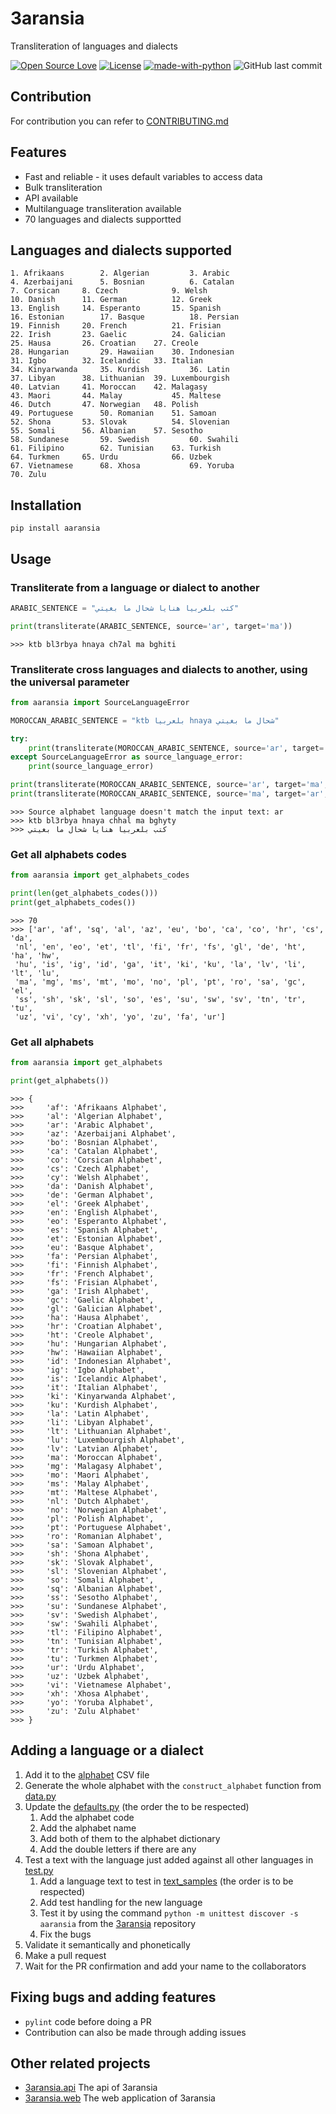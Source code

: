 # 3aransia

Transliteration of languages and dialects

[![Open Source Love](https://badges.frapsoft.com/os/v1/open-source.svg?v=102)](https://github.com/ellerbrock/open-source-badge/)
[![License](https://img.shields.io/badge/License-Apache%202.0-blue.svg)](https://opensource.org/licenses/Apache-2.0)
[![made-with-python](https://img.shields.io/badge/Made%20with-Python-1f425f.svg)](https://www.python.org/)
![GitHub last commit](https://img.shields.io/github/last-commit/google/skia.svg)

## Contribution

For contribution you can refer to [CONTRIBUTING.md](CONTRIBUTING.md)

## Features

- Fast and reliable - it uses default variables to access data
- Bulk transliteration
- API available
- Multilanguage transliteration available
- 70 languages and dialects supportted

## Languages and dialects supported

```
1. Afrikaans	    2. Algerian	        3. Arabic	
4. Azerbaijani	    5. Bosnian	        6. Catalan	
7. Corsican	    8. Czech	        9. Welsh	
10. Danish	    11. German	        12. Greek	
13. English	    14. Esperanto       15. Spanish	
16. Estonian	    17. Basque	        18. Persian	
19. Finnish	    20. French	        21. Frisian	
22. Irish	    23. Gaelic	        24. Galician	
25. Hausa	    26. Croatian	27. Creole	
28. Hungarian	    29. Hawaiian	30. Indonesian	
31. Igbo	    32. Icelandic	33. Italian	
34. Kinyarwanda	    35. Kurdish	        36. Latin	
37. Libyan	    38. Lithuanian	39. Luxembourgish	
40. Latvian	    41. Moroccan	42. Malagasy	
43. Maori	    44. Malay	        45. Maltese	
46. Dutch	    47. Norwegian	48. Polish	
49. Portuguese	    50. Romanian	51. Samoan	
52. Shona	    53. Slovak	        54. Slovenian	
55. Somali	    56. Albanian	57. Sesotho	
58. Sundanese	    59. Swedish	        60. Swahili	
61. Filipino	    62. Tunisian	63. Turkish	
64. Turkmen	    65. Urdu	        66. Uzbek	
67. Vietnamese	    68. Xhosa	        69. Yoruba	
70. Zulu
```
  
## Installation

```pip install aaransia```

## Usage

### Transliterate from a language or dialect to another

```python
ARABIC_SENTENCE = "كتب بلعربيا هنايا شحال ما بغيتي"

print(transliterate(ARABIC_SENTENCE, source='ar', target='ma'))
```

```
>>> ktb bl3rbya hnaya ch7al ma bghiti
```

### Transliterate cross languages and dialects to another, using the universal parameter
```python
from aaransia import SourceLanguageError

MOROCCAN_ARABIC_SENTENCE = "ktb بلعربيا hnaya شحال ما بغيتي"

try:
    print(transliterate(MOROCCAN_ARABIC_SENTENCE, source='ar', target='ma'))
except SourceLanguageError as source_language_error:
    print(source_language_error)

print(transliterate(MOROCCAN_ARABIC_SENTENCE, source='ar', target='ma', universal=True))
print(transliterate(MOROCCAN_ARABIC_SENTENCE, source='ma', target='ar', universal=True))
```

```
>>> Source alphabet language doesn't match the input text: ar
>>> ktb bl3rbya hnaya chhal ma bghyty
>>> كتب بلعربيا هنايا شحال ما بغيتي
```

### Get all alphabets codes

```python
from aaransia import get_alphabets_codes

print(len(get_alphabets_codes()))
print(get_alphabets_codes())
```

```
>>> 70
>>> ['ar', 'af', 'sq', 'al', 'az', 'eu', 'bo', 'ca', 'co', 'hr', 'cs', 'da',
 'nl', 'en', 'eo', 'et', 'tl', 'fi', 'fr', 'fs', 'gl', 'de', 'ht', 'ha', 'hw',
 'hu', 'is', 'ig', 'id', 'ga', 'it', 'ki', 'ku', 'la', 'lv', 'li', 'lt', 'lu',
 'ma', 'mg', 'ms', 'mt', 'mo', 'no', 'pl', 'pt', 'ro', 'sa', 'gc', 'el',
 'ss', 'sh', 'sk', 'sl', 'so', 'es', 'su', 'sw', 'sv', 'tn', 'tr', 'tu',
 'uz', 'vi', 'cy', 'xh', 'yo', 'zu', 'fa', 'ur']
```

### Get all alphabets

```python
from aaransia import get_alphabets

print(get_alphabets())
```

```
>>> {
>>>     'af': 'Afrikaans Alphabet',
>>>     'al': 'Algerian Alphabet',
>>>     'ar': 'Arabic Alphabet',
>>>     'az': 'Azerbaijani Alphabet',
>>>     'bo': 'Bosnian Alphabet',
>>>     'ca': 'Catalan Alphabet',
>>>     'co': 'Corsican Alphabet',
>>>     'cs': 'Czech Alphabet',
>>>     'cy': 'Welsh Alphabet',
>>>     'da': 'Danish Alphabet',
>>>     'de': 'German Alphabet',
>>>     'el': 'Greek Alphabet',
>>>     'en': 'English Alphabet',
>>>     'eo': 'Esperanto Alphabet',
>>>     'es': 'Spanish Alphabet',
>>>     'et': 'Estonian Alphabet',
>>>     'eu': 'Basque Alphabet',
>>>     'fa': 'Persian Alphabet',
>>>     'fi': 'Finnish Alphabet',
>>>     'fr': 'French Alphabet',
>>>     'fs': 'Frisian Alphabet',
>>>     'ga': 'Irish Alphabet',
>>>     'gc': 'Gaelic Alphabet',
>>>     'gl': 'Galician Alphabet',
>>>     'ha': 'Hausa Alphabet',
>>>     'hr': 'Croatian Alphabet',
>>>     'ht': 'Creole Alphabet',
>>>     'hu': 'Hungarian Alphabet',
>>>     'hw': 'Hawaiian Alphabet',
>>>     'id': 'Indonesian Alphabet',
>>>     'ig': 'Igbo Alphabet',
>>>     'is': 'Icelandic Alphabet',
>>>     'it': 'Italian Alphabet',
>>>     'ki': 'Kinyarwanda Alphabet',
>>>     'ku': 'Kurdish Alphabet',
>>>     'la': 'Latin Alphabet',
>>>     'li': 'Libyan Alphabet',
>>>     'lt': 'Lithuanian Alphabet',
>>>     'lu': 'Luxembourgish Alphabet',
>>>     'lv': 'Latvian Alphabet',
>>>     'ma': 'Moroccan Alphabet',
>>>     'mg': 'Malagasy Alphabet',
>>>     'mo': 'Maori Alphabet',
>>>     'ms': 'Malay Alphabet',
>>>     'mt': 'Maltese Alphabet',
>>>     'nl': 'Dutch Alphabet',
>>>     'no': 'Norwegian Alphabet',
>>>     'pl': 'Polish Alphabet',
>>>     'pt': 'Portuguese Alphabet',
>>>     'ro': 'Romanian Alphabet',
>>>     'sa': 'Samoan Alphabet',
>>>     'sh': 'Shona Alphabet',
>>>     'sk': 'Slovak Alphabet',
>>>     'sl': 'Slovenian Alphabet',
>>>     'so': 'Somali Alphabet',
>>>     'sq': 'Albanian Alphabet',
>>>     'ss': 'Sesotho Alphabet',
>>>     'su': 'Sundanese Alphabet',
>>>     'sv': 'Swedish Alphabet',
>>>     'sw': 'Swahili Alphabet',
>>>     'tl': 'Filipino Alphabet',
>>>     'tn': 'Tunisian Alphabet',
>>>     'tr': 'Turkish Alphabet',
>>>     'tu': 'Turkmen Alphabet',
>>>     'ur': 'Urdu Alphabet',
>>>     'uz': 'Uzbek Alphabet',
>>>     'vi': 'Vietnamese Alphabet',
>>>     'xh': 'Xhosa Alphabet',
>>>     'yo': 'Yoruba Alphabet',
>>>     'zu': 'Zulu Alphabet'
>>> }
```

## Adding a language or a dialect

1. Add it to the [alphabet](aaransia/data/alphabet.csv) CSV file
2. Generate the whole alphabet with the ```construct_alphabet``` function from [data.py](aaransia/data/data.py)
3. Update the [defaults.py](aaransia/defaults.py) (the order the to be respected)
   1. Add the alphabet code
   2. Add the alphabet name
   3. Add both of them to the alphabet dictionary
   4. Add the double letters if there are any
4. Test a text with the language just added against all other languages in [test.py](aaransia/test.py)
   1. Add a language text to test in [text_samples](aaransia/text_samples.py) (the order is to be respected)
   2. Add test handling for the new language
   3. Test it by using the command ```python -m unittest discover -s aaransia``` from the [3aransia](./) repository
   4. Fix the bugs
5. Validate it semantically and phonetically
6. Make a pull request
7. Wait for the PR confirmation and add your name to the collaborators

## Fixing bugs and adding features

- ```pylint``` code before doing a PR
- Contribution can also be made through adding issues

## Other related projects

- [3aransia.api](https://3aransia.github.io/3aransia.api) The api of 3aransia
- [3aransia.web](http://3aransia.com) The web application of 3aransia
